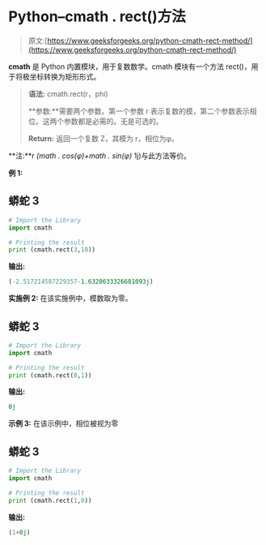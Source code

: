 # Python–cmath . rect()方法

> 原文:[https://www.geeksforgeeks.org/python-cmath-rect-method/](https://www.geeksforgeeks.org/python-cmath-rect-method/)

**cmath** 是 Python 内置模块，用于复数数学。cmath 模块有一个方法 rect()，用于将极坐标转换为矩形形式。

> **语法:** cmath.rect(r，phi)
> 
> **参数:**需要两个参数。第一个参数 r 表示复数的模，第二个参数表示相位。这两个参数都是必需的。无是可选的。
> 
> **Return:** 返回一个复数 Z，其模为 r，相位为φ。

**注:**r *(math . cos(φ)+math . sin(φ)* 1j)与此方法等价。

**例 1:**

## 蟒蛇 3

```py
# Import the Library
import cmath 

# Printing the result
print (cmath.rect(3,10))
```

**输出:**

```py
(-2.517214587229357-1.6320633326681093j)

```

**实施例 2:** 在该实施例中，模数取为零。

## 蟒蛇 3

```py
# Import the Library
import cmath 

# Printing the result
print (cmath.rect(0,1))
```

**输出:**

```py
0j

```

**示例 3:** 在该示例中，相位被视为零

## 蟒蛇 3

```py
# Import the Library
import cmath 

# Printing the result
print (cmath.rect(1,0))
```

**输出:**

```py
(1+0j)

```